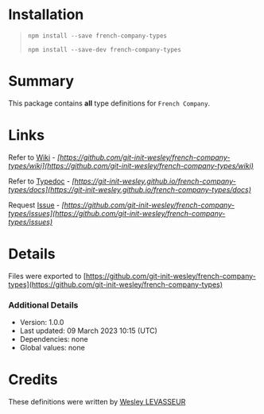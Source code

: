 # Installation

> `npm install --save french-company-types`
>
> `npm install --save-dev french-company-types`

# Summary

This package contains **all** type definitions for `French Company`.

# Links

Refer to [Wiki](https://github.com/git-init-wesley/french-company-types/wiki) -
*[https://github.com/git-init-wesley/french-company-types/wiki](https://github.com/git-init-wesley/french-company-types/wiki)*

Refer to [Typedoc](https://git-init-wesley.github.io/french-company-types/docsi) -
*[https://git-init-wesley.github.io/french-company-types/docs](https://git-init-wesley.github.io/french-company-types/docs)*

Request [Issue](https://github.com/git-init-wesley/french-company-types/issues)  -
*[https://github.com/git-init-wesley/french-company-types/issues](https://github.com/git-init-wesley/french-company-types/issues)*

# Details

Files were exported to
[https://github.com/git-init-wesley/french-company-types](https://github.com/git-init-wesley/french-company-types)

### Additional Details

* Version: 1.0.0
* Last updated: 09 March 2023 10:15 (UTC)
* Dependencies: none
* Global values: none

# Credits

These definitions were written by [Wesley LEVASSEUR](https://github.com/git-init-wesley/)
